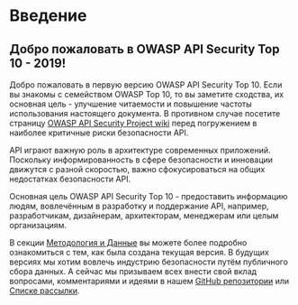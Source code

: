 Введение
============

## Добро пожаловать в OWASP API Security Top 10 - 2019!

Добро пожаловать в первую версию OWASP API Security Top 10. Если вы знакомы с семейством OWASP Top 10, то вы заметите сходства, их основная цель - улучшение читаемости и повышение частоты использования настоящего документа. В противном случае посетите страницу [OWASP API Security Project wiki][1] перед погружением в наиболее критичные риски безопасности API.

API играют важную роль в архитектуре современных приложений. Поскольку информированность в сфере безопасности и инновации движутся с разной скоростью, важно сфокусироваться на общих недостатках безопасности API.

Основная цель OWASP API Security Top 10 - предоставить информацию людям, вовлечённым в разработку и поддержание API, например, разработчикам, дизайнерам, архитекторам, менеджерам или целым организациям.

В секции [Методология и Данные][2] вы можете более подробно ознакомиться с тем, как была создана текущая версия. В будущих версиях мы хотим вовлечь индустрию безопасности путём публичного сбора данных. А сейчас мы призываем всех внести свой вклад вопросами, комментариями и идеями в нашем [GitHub репозитории][3] или [Списке рассылки][4].

[1]: https://www.owasp.org/index.php/OWASP_API_Security_Project
[2]: ./0xd0-about-data.md
[3]: https://github.com/OWASP/API-Security
[4]: https://groups.google.com/a/owasp.org/forum/#!forum/api-security-project
